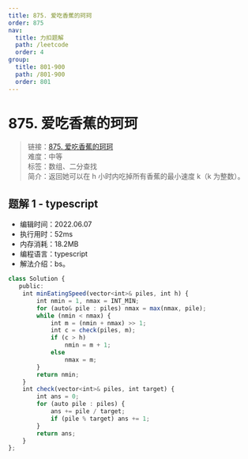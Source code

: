 ```yaml
---
title: 875. 爱吃香蕉的珂珂
order: 875
nav:
  title: 力扣题解
  path: /leetcode
  order: 4
group:
  title: 801-900
  path: /801-900
  order: 801
---
```


# 875. 爱吃香蕉的珂珂

> 链接：[875. 爱吃香蕉的珂珂](https://leetcode.cn/problems/koko-eating-bananas/)  
> 难度：中等  
> 标签：数组、二分查找  
> 简介：返回她可以在 h 小时内吃掉所有香蕉的最小速度 k（k 为整数）。

## 题解 1 - typescript

- 编辑时间：2022.06.07
- 执行用时：52ms
- 内存消耗：18.2MB
- 编程语言：typescript
- 解法介绍：bs。

```typescript
class Solution {
   public:
    int minEatingSpeed(vector<int>& piles, int h) {
        int nmin = 1, nmax = INT_MIN;
        for (auto& pile : piles) nmax = max(nmax, pile);
        while (nmin < nmax) {
            int m = (nmin + nmax) >> 1;
            int c = check(piles, m);
            if (c > h)
                nmin = m + 1;
            else
                nmax = m;
        }
        return nmin;
    }
    int check(vector<int>& piles, int target) {
        int ans = 0;
        for (auto pile : piles) {
            ans += pile / target;
            if (pile % target) ans += 1;
        }
        return ans;
    }
};
```
